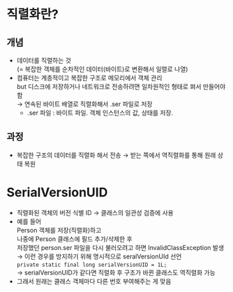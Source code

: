 # 직렬화란?
## 개념
- 데이터를 직렬하는 것  
    (= 복잡한 객체를 순차적인 데이터(바이트)로 변환해서 일렬로 나열)
- 컴퓨터는 계층적이고 복잡한 구조로 메모리에서 객체 관리  
but 디스크에 저장하거나 네트워크로 전송하려면 일차원적인 형태로 펴서 만들어야 함  
→ 연속된 바이트 배열로 직렬화해서 .ser 파일로 저장
    - .ser 파일 : 바이트 파일. 객체 인스턴스의 값, 상태를 저장.

## 과정
- 복잡한 구조의 데이터를 직렬화 해서 전송 → 받는 쪽에서 역직렬화를 통해 원래 상태 복원

# SerialVersionUID
- 직렬화된 객체의 버전 식별 ID → 클래스의 일관성 검증에 사용
- 예를 들어  
  Person 객체를 저장(직렬화)하고  
  나중에 Person 클래스에 필드 추가/삭제한 후  
  저장했던 person.ser 파일을 다시 불러오려고 하면 InvalidClassException 발생  
  → 이런 경우를 방지하기 위해 명시적으로 seralVersionUId 선언  
  `private static final long serialVersionUID = 1L;`  
  → serialVersionUID가 같다면 직렬화 후 구조가 바뀐 클래스도 역직렬화 가능
- 그래서 원래는 클래스 객체마다 다른 번호 부여해주는 게 맞음